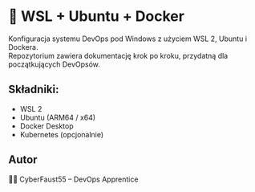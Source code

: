 # 🐧 WSL + Ubuntu + Docker

Konfiguracja systemu DevOps pod Windows z użyciem WSL 2, Ubuntu i Dockera.  
Repozytorium zawiera dokumentację krok po kroku, przydatną dla początkujących DevOpsów.

## Składniki:
- WSL 2
- Ubuntu (ARM64 / x64)
- Docker Desktop
- Kubernetes (opcjonalnie)

## Autor
👨‍💻 CyberFaust55 – DevOps Apprentice

